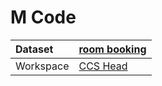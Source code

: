 



# M Code

|Dataset|[room booking](./../room-booking.md)|
| :--- | :--- |
|Workspace|[CCS Head](../../Workspaces/CCS-Head.md)|
